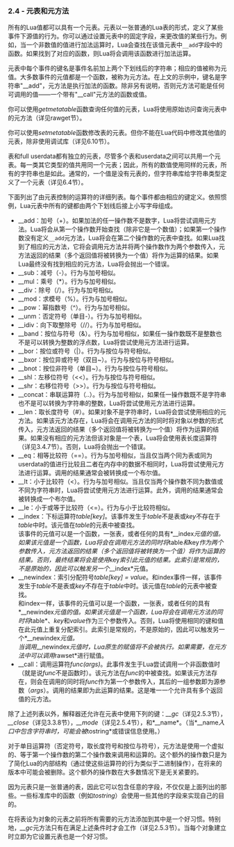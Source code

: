 ### 2.4 - 元表和元方法  
所有的Lua值都可以具有一个元表。元表以一张普通的Lua表的形式，定义了某些事件下源值的行为。你可以通过设置元表中的固定字段，来更改值的某些行为。例如，当一个非数值的值进行加法运算时，Lua会查找在该值元表中`__add`字段中的函数。如果找到了对应的函数，则Lua将会调用该函数进行加法运算。  

元表中每个事件的键名是事件名前加上两个下划线后的字符串；相应的值被称为元值。大多数事件的元值都是一个函数，被称为元方法。在上文的示例中，键名是字符串"\_\_add"，元方法是执行加法的函数。除非另有说明，否则元方法可能是任何可调用的值——一个带有"\_\_call"元方法的函数或值。  

你可以使用*getmetatable*函数查询任何值的元表，Lua将使用原始访问查询元表中的元方法（详见rawget节）。  

你可以使用*setmetatable*函数修改表的元表。但你不能在Lua代码中修改其他值的元表，除非使用调试库（详见6.10节）。  

表和full userdata都有独立的元表，尽管多个表和userdata之间可以共用一个元表。每一类其它类型的值共用同一个元表；因此，所有的数值使用同样的元表，所有的字符串也是如此。通常的，一个值是没有元表的，但字符串库给字符串类型定义了一个元表（详见6.4节）。  

下面列出了由元表控制的运算符的详细列表。每个事件都由相应的键定义。依照惯例，Lua元表中所有的键都由两个下划线后接上小写字母组成。  

- \_\_add：加号（+）。如果加法的任一操作数不是数字，Lua将尝试调用元方法。Lua将会从第一个操作数开始查找（除非它是一个数值）；如果第一个操作数没有定义`__add`元方法，Lua将会在第二个操作数的元表中查找。如果Lua找到了相应的元方法，它将会调用元方法并将两个操作数作为两个参数传入，元方法返回的结果（多个返回值将被转换为一个值）将作为运算的结果。如果Lua最终没有找到相应的元方法，Lua将会抛出一个错误。  
- \_\_sub：减号（-）。行为与加号相似。  
- \_\_mul：乘号（\*）。行为与加号相似。  
- \_\_div：除号（/）。行为与加号相似。  
- \_\_mod：求模号（%）。行为与加号相似。  
- \_\_pow：幂指数号（^）。行为与加号相似。  
- \_\_unm：否定符号（单目-）。行为与加号相似。  
- \_\_idiv：向下取整除号（//）。行为与加号相似。  
- \_\_band：按位与符号（&）。行为与加号相似，如果任一操作数既不是整数也不是可以转换为整数的浮点数，Lua将尝试使用元方法进行运算。  
- \_\_bor：按位或符号（|）。行为与按位与符号相似。  
- \_\_bxor：按位异或符号（双目~）。行为与按位与符号相似。  
- \_\_bnot：按位非符号（单目~）。行为与按位与符号相似。  
- \_\_shl：左移位符号（<<）。行为与按位与符号相似。  
- \_\_shr：右移位符号（>>）。行为与按位与符号相似。  
- \_\_concat：串联运算符（..）。行为与加号相似，如果任一操作数既不是字符串也不是可以转换为字符串的整数，Lua将尝试使用元方法进行运算。  
- \_\_len：取长度符号（#）。如果对象不是字符串时，Lua将会尝试使用相应的元方法。如果该元方法存在，Lua将会在调用元方法的同时将对象以参数的形式传入，元方法返回的结果（多个返回值将被转换为一个值）将作为运算的结果。如果没有相应的元方法但该对象是一个表，Lua将会使用表长度运算符（详见3.4.7节）。否则，Lua将会抛出一个错误。  
- \_\_eq：相等比较符（==）。行为与加号相似，当且仅当两个同为表或同为userdata的值进行比较且二者在内存中的数据不相同时，Lua将尝试使用元方法进行运算。调用的结果通常会被转换成一个布尔值。  
- \_\_lt：小于比较符（<）。行为与加号相似。当且仅当两个操作数不同为数值或不同为字符串时，Lua将尝试使用元方法进行运算。此外，调用的结果通常会被转换成一个布尔值。  
- \_\_le：小于或等于比较符（<=）。行为与小于比较符相似。  
- \_\_index：下标运算符*table[key]*。该事件发生于*table*不是表或*key*不存在于*table*中时。该元值在*table*的元表中被查找。  
该事件的元值可以是一个函数，一张表，或者任何的具有*\_\_index*元值的值。如果该元值是一个函数，Lua将会在调用元方法的同时将*table*和*key*作为两个参数传入，元方法返回的结果（多个返回值将被转换为一个值）将作为运算的结果。否则，最终结果将会是使用*key*索引此元值的结果。此索引是常规的，不是原始的，因此可以触发另一个*\_\_index*元值。  
- \_\_newindex：索引分配符号*table[key] = value*。和index事件一样，该事件发生于*table*不是表或*key*不存在于*table*中时。该元值在*table*的元表中被查找。  
和index一样，该事件的元值可以是一个函数，一张表，或者任何的具有*\_\_newindex*元值的值。如果该元值是一个函数，Lua将会在调用元方法的同时将*table*、*key*和*value*作为三个参数传入。否则，Lua将使用相同的键和值在此元值上重复分配索引。此索引是常规的，不是原始的，因此可以触发另一个*\_\_newindex*元值。  
当调用*\_\_newindex*元值时，Lua原生的赋值将不会被执行。如果需要，在元方法中可以调用*rawset*进行赋值。  
- \_\_call：调用运算符*func(args)*。此事件发生于Lua尝试调用一个非函数值时（就是说*func*不是函数时）。该元方法在*func*的中被查找。如果该元方法存在，则会在调用的同时将*func*作为第一个参数传入，其后的一组参数即为源参数（*args*）。调用的结果即为此运算的结果。这是唯一一个允许具有多个返回值的元方法。  

除了上述列表以外，解释器还允许在元表中使用下列的键：*\_\_gc*（详见2.5.3节），*\_\_close*（详见3.3.8节），*\_\_mode*（详见2.5.4节），和*\_\_name*。（当*\_\_name*入口中包含字符串时，可能会被*tostring*或错误信息使用。）  

对于单目运算符（否定符号，取长度符号和按位与符号），元方法是使用一个虚拟的、等于第一个操作数的第二个操作数来调用和运算的。这个额外的操作数只是为了简化Lua的内部结构（通过使这些运算符的行为类似于二进制操作），在将来的版本中可能会被删除。这个额外的操作数在大多数情况下是无关紧要的。  

因为元表只是一张普通的表，因此它可以包含任意的字段，不仅仅是上面列出的那些。一些标准库中的函数（例如*tostring*）会使用一些其他的字段来实现自己的目的。  

在将表设为对象的元表之前将所有需要的元方法添加到其中是一个好习惯。特别地，*\_\_gc*元方法只有在满足上述条件时才会工作（详见2.5.3节）。当每个对象建立时立即为它设置元表也是一个好习惯。  